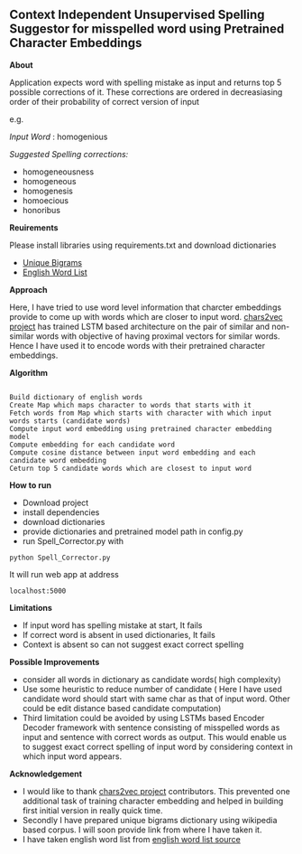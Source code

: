 ## Context Independent Unsupervised Spelling Suggestor for misspelled word using Pretrained Character Embeddings

**About**

Application expects word with spelling mistake as input and returns top 5 possible corrections of it. These corrections are ordered in 
decreasiasing order of their probability of correct version of input

e.g. 

*Input Word* : homogenious

*Suggested Spelling corrections:*

- homogeneousness
- homogeneous
- homogenesis
- homoecious
- honoribus

**Reuirements**

Please install libraries using requirements.txt and download dictionaries
- [Unique Bigrams](https://drive.google.com/file/d/1_HaGierUJNIj1fPrW5IjMPIQecNVM_DT/view?usp=sharing)
- [English Word List](https://drive.google.com/file/d/1lprx1kDcERFtokKqQYxpiH_GkS6vn7d4/view?usp=sharing)

**Approach**

Here, I have tried to use word level information that charcter embeddings provide to come up with words which are closer to input word. 
[chars2vec project](https://github.com/IntuitionEngineeringTeam/chars2vec) has trained LSTM based architecture on the pair of similar and non-similar words with objective of having proximal vectors for similar words. Hence I have used it to encode words with their pretrained character embeddings.

**Algorithm**

```

Build dictionary of english words 
Create Map which maps character to words that starts with it
Fetch words from Map which starts with character with which input words starts (candidate words)
Compute input word embedding using pretrained character embedding model
Compute embedding for each candidate word
Compute cosine distance between input word embedding and each candidate word embedding
Ceturn top 5 candidate words which are closest to input word
```

**How to run**

- Download project
- install dependencies
- download dictionaries
- provide dictionaries and pretrained model path in config.py
- run Spell_Corrector.py with 
```
python Spell_Corrector.py
```
It will run web app at address 
```
localhost:5000
```

**Limitations**
- If input word has spelling mistake at start, It fails
- If correct word is absent in used dictionaries, It fails
- Context is absent so can not suggest exact correct spelling

**Possible Improvements**
- consider all words in dictionary as candidate words( high complexity)
- Use some heuristic to reduce number of candidate ( Here I have used candidate word should start with same char as that of input word. 
Other could be edit distance based candidate computation)
- Third limitation could be avoided by using LSTMs based Encoder Decoder framework with sentence consisting of misspelled words as input and sentence with 
correct words as output. This would enable us to suggest exact correct spelling of input word by considering context in which input word appears.

**Acknowledgement**
- I would like to thank [chars2vec project](https://github.com/IntuitionEngineeringTeam/chars2vec) contributors. This prevented one additional task of training 
character embedding and helped in building first initial version in really quick time.
- Secondly I have prepared unique bigrams dictionary using wikipedia based corpus. I will soon provide link from where I have taken it.
- I have taken english word list from [english word list source](http://www-personal.umich.edu/~jlawler/wordlist.html)

